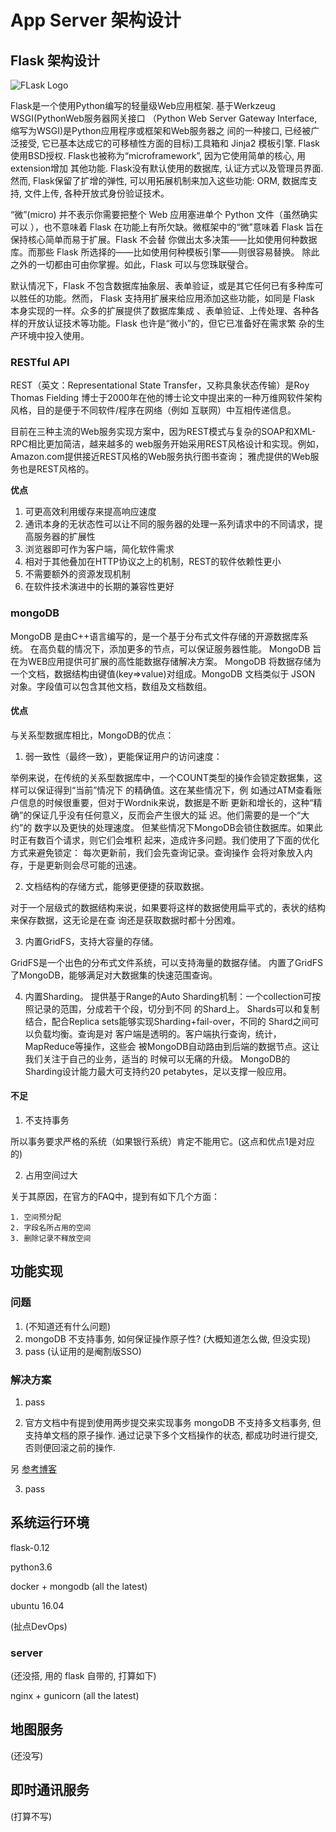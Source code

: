 # App Server 架构设计

## Flask 架构设计

![FLask Logo][server_1]


Flask是一个使用Python编写的轻量级Web应用框架. 基于Werkzeug WSGI(PythonWeb服务器网关接口
（Python Web Server Gateway Interface, 缩写为WSGI)是Python应用程序或框架和Web服务器之
间的一种接口, 已经被广泛接受, 它已基本达成它的可移植性方面的目标)工具箱和 Jinja2 模板引擎. 
Flask使用BSD授权. Flask也被称为“microframework”, 因为它使用简单的核心, 用extension增加
其他功能. Flask没有默认使用的数据库, 认证方式以及管理员界面. 然而, Flask保留了扩增的弹性, 
可以用拓展机制来加入这些功能: ORM, 数据库支持, 文件上传, 各种开放式身份验证技术。

“微”(micro) 并不表示你需要把整个 Web 应用塞进单个 Python 文件（虽然确实可以 ），也不意味着 
Flask 在功能上有所欠缺。微框架中的“微”意味着 Flask 旨在保持核心简单而易于扩展。Flask 不会替
你做出太多决策——比如使用何种数据库。而那些 Flask 所选择的——比如使用何种模板引擎——则很容易替换。
除此之外的一切都由可由你掌握。如此，Flask 可以与您珠联璧合。

默认情况下，Flask 不包含数据库抽象层、表单验证，或是其它任何已有多种库可以胜任的功能。然而，
Flask 支持用扩展来给应用添加这些功能，如同是 Flask 本身实现的一样。众多的扩展提供了数据库集成
、表单验证、上传处理、各种各样的开放认证技术等功能。Flask 也许是“微小”的，但它已准备好在需求繁
杂的生产环境中投入使用。

### RESTful API

REST（英文：Representational State Transfer，又称具象状态传输）是Roy Thomas Fielding
博士于2000年在他的博士论文中提出来的一种万维网软件架构风格，目的是便于不同软件/程序在网络（例如
互联网）中互相传递信息。

目前在三种主流的Web服务实现方案中，因为REST模式与复杂的SOAP和XML-RPC相比更加简洁，越来越多的
web服务开始采用REST风格设计和实现。例如，Amazon.com提供接近REST风格的Web服务执行图书查询；
雅虎提供的Web服务也是REST风格的。

**优点**

1. 可更高效利用缓存来提高响应速度
2. 通讯本身的无状态性可以让不同的服务器的处理一系列请求中的不同请求，提高服务器的扩展性
3. 浏览器即可作为客户端，简化软件需求
4. 相对于其他叠加在HTTP协议之上的机制，REST的软件依赖性更小
5. 不需要额外的资源发现机制
6. 在软件技术演进中的长期的兼容性更好

### mongoDB

MongoDB 是由C++语言编写的，是一个基于分布式文件存储的开源数据库系统。
在高负载的情况下，添加更多的节点，可以保证服务器性能。
MongoDB 旨在为WEB应用提供可扩展的高性能数据存储解决方案。
MongoDB 将数据存储为一个文档，数据结构由键值(key=>value)对组成。MongoDB 文档类似于 JSON 
对象。字段值可以包含其他文档，数组及文档数组。

#### 优点

与关系型数据库相比，MongoDB的优点：

1. 弱一致性（最终一致），更能保证用户的访问速度：

举例来说，在传统的关系型数据库中，一个COUNT类型的操作会锁定数据集，这样可以保证得到“当前”情况下
的精确值。这在某些情况下，例 如通过ATM查看账户信息的时候很重要，但对于Wordnik来说，数据是不断
更新和增长的，这种“精确”的保证几乎没有任何意义，反而会产生很大的延 迟。他们需要的是一个“大约”的
数字以及更快的处理速度。 但某些情况下MongoDB会锁住数据库。如果此时正有数百个请求，则它们会堆积
起来，造成许多问题。我们使用了下面的优化方式来避免锁定： 每次更新前，我们会先查询记录。查询操作
会将对象放入内存，于是更新则会尽可能的迅速。

2. 文档结构的存储方式，能够更便捷的获取数据。

对于一个层级式的数据结构来说，如果要将这样的数据使用扁平式的，表状的结构来保存数据，这无论是在查
询还是获取数据时都十分困难。

3. 内置GridFS，支持大容量的存储。

GridFS是一个出色的分布式文件系统，可以支持海量的数据存储。
内置了GridFS了MongoDB，能够满足对大数据集的快速范围查询。

4. 内置Sharding。
提供基于Range的Auto Sharding机制：一个collection可按照记录的范围，分成若干个段，切分到不同
的Shard上。 Shards可以和复制结合，配合Replica sets能够实现Sharding+fail-over，不同的
Shard之间可以负载均衡。查询是对 客户端是透明的。客户端执行查询，统计，MapReduce等操作，这些会
被MongoDB自动路由到后端的数据节点。这让我们关注于自己的业务，适当的 时候可以无痛的升级。
MongoDB的Sharding设计能力最大可支持约20 petabytes，足以支撑一般应用。

#### 不足

1. 不支持事务

所以事务要求严格的系统（如果银行系统）肯定不能用它。(这点和优点1是对应的)

2. 占用空间过大

关于其原因，在官方的FAQ中，提到有如下几个方面：

    1. 空间预分配
    2. 字段名所占用的空间
    3. 删除记录不释放空间

## 功能实现

### 问题

1. (不知道还有什么问题)
2. mongoDB 不支持事务, 如何保证操作原子性? (大概知道怎么做, 但没实现)
3. pass (认证用的是阉割版SSO)

### 解决方案

1. pass

2. 官方文档中有提到使用两步提交来实现事务
mongoDB 不支持多文档事务, 但支持单文档的原子操作.
通过记录下多个文档操作的状态, 都成功时进行提交, 否则便回滚之前的操作.

另 [参考博客](https://acupple.github.io/2016/08/09/MongoDB%E4%B8%A4%E9%98%B6%E6%AE%B5%E6%8F%90%E4%BA%A4%E5%AE%9E%E7%8E%B0%E4%BA%8B%E5%8A%A1/)

3. pass

## 系统运行环境

flask-0.12

python3.6 

docker + mongodb (all the latest)

ubuntu 16.04

(扯点DevOps)


### server 

(还没搭,  用的 flask 自带的, 打算如下)

nginx + gunicorn (all the latest)

## 地图服务

(还没写)

## 即时通讯服务

(打算不写)


[server_1]: http://flask.pocoo.org/static/logo/flask.png    "flask logo"
